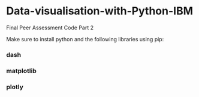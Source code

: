 # Data-visualisation-with-Python-IBM
Final Peer Assessment Code Part 2

Make sure to install python and the following libraries using pip:
### dash
### matplotlib
### plotly
